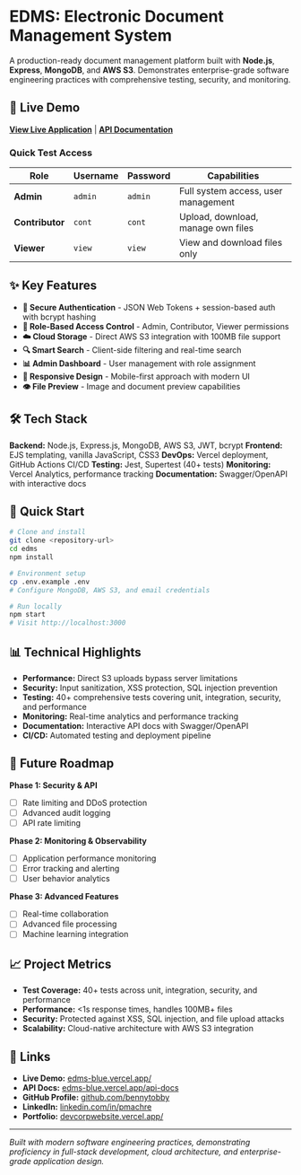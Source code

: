 # EDMS: Electronic Document Management System

A production-ready document management platform built with **Node.js**, **Express**, **MongoDB**, and **AWS S3**. Demonstrates enterprise-grade software engineering practices with comprehensive testing, security, and monitoring.

## 🚀 Live Demo

**[View Live Application](https://edms-blue.vercel.app/)** | **[API Documentation](https://edms-blue.vercel.app/api-docs)**

### Quick Test Access
| Role | Username | Password | Capabilities |
|------|----------|----------|-------------|
| **Admin** | `admin` | `admin` | Full system access, user management |
| **Contributor** | `cont` | `cont` | Upload, download, manage own files |
| **Viewer** | `view` | `view` | View and download files only |

## ✨ Key Features

- **🔐 Secure Authentication** - JSON Web Tokens + session-based auth with bcrypt hashing
- **👥 Role-Based Access Control** - Admin, Contributor, Viewer permissions
- **☁️ Cloud Storage** - Direct AWS S3 integration with 100MB file support
- **🔍 Smart Search** - Client-side filtering and real-time search
- **📊 Admin Dashboard** - User management with role assignment
- **📱 Responsive Design** - Mobile-first approach with modern UI
- **👁️ File Preview** - Image and document preview capabilities

## 🛠️ Tech Stack

**Backend:** Node.js, Express.js, MongoDB, AWS S3, JWT, bcrypt
**Frontend:** EJS templating, vanilla JavaScript, CSS3
**DevOps:** Vercel deployment, GitHub Actions CI/CD
**Testing:** Jest, Supertest (40+ tests)
**Monitoring:** Vercel Analytics, performance tracking
**Documentation:** Swagger/OpenAPI with interactive docs

## 🚀 Quick Start

```bash
# Clone and install
git clone <repository-url>
cd edms
npm install

# Environment setup
cp .env.example .env
# Configure MongoDB, AWS S3, and email credentials

# Run locally
npm start
# Visit http://localhost:3000
```

## 📊 Technical Highlights

- **Performance:** Direct S3 uploads bypass server limitations
- **Security:** Input sanitization, XSS protection, SQL injection prevention
- **Testing:** 40+ comprehensive tests covering unit, integration, security, and performance
- **Monitoring:** Real-time analytics and performance tracking
- **Documentation:** Interactive API docs with Swagger/OpenAPI
- **CI/CD:** Automated testing and deployment pipeline

## 🎯 Future Roadmap

**Phase 1: Security & API**
- [ ] Rate limiting and DDoS protection
- [ ] Advanced audit logging
- [ ] API rate limiting

**Phase 2: Monitoring & Observability**
- [ ] Application performance monitoring
- [ ] Error tracking and alerting
- [ ] User behavior analytics

**Phase 3: Advanced Features**
- [ ] Real-time collaboration
- [ ] Advanced file processing
- [ ] Machine learning integration

## 📈 Project Metrics

- **Test Coverage:** 40+ tests across unit, integration, security, and performance
- **Performance:** <1s response times, handles 100MB+ files
- **Security:** Protected against XSS, SQL injection, and file upload attacks
- **Scalability:** Cloud-native architecture with AWS S3 integration

## 🔗 Links

- **Live Demo:** [edms-blue.vercel.app/](https://edms-blue.vercel.app/)
- **API Docs:** [edms-blue.vercel.app/api-docs](https://edms-blue.vercel.app/api-docs)
- **GitHub Profile:** [github.com/bennytobby](https://github.com/bennytobby)
- **LinkedIn:** [linkedin.com/in/pmachre](https://www.linkedin.com/in/pmachre)
- **Portfolio:** [devcorpwebsite.vercel.app/](https://devcorpwebsite.vercel.app/)

---

*Built with modern software engineering practices, demonstrating proficiency in full-stack development, cloud architecture, and enterprise-grade application design.*
